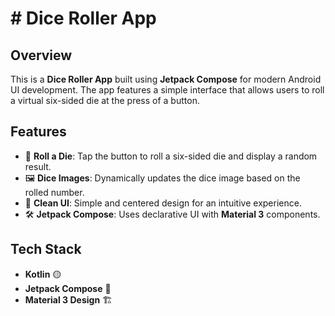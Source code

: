 # # Dice Roller App

## Overview
This is a **Dice Roller App** built using **Jetpack Compose** for modern Android UI development. The app features a simple interface that allows users to roll a virtual six-sided die at the press of a button.

## Features
- 🎲 **Roll a Die**: Tap the button to roll a six-sided die and display a random result.
- 🖼️ **Dice Images**: Dynamically updates the dice image based on the rolled number.
- 🎨 **Clean UI**: Simple and centered design for an intuitive experience.
- 🛠️ **Jetpack Compose**: Uses declarative UI with **Material 3** components.

## Tech Stack
- **Kotlin** 🟡
- **Jetpack Compose** 🎨
- **Material 3 Design** 🏗️

